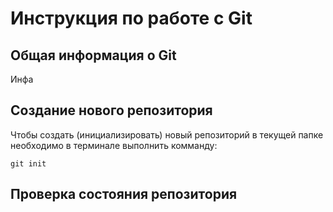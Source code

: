 # **Инструкция по работе с Git**

## Общая информация о Git

Инфа

## Создание нового репозитория

Чтобы создать (инициализировать) новый репозиторий в текущей папке необходимо в терминале выполнить комманду:

    git init

## Проверка состояния репозитория
